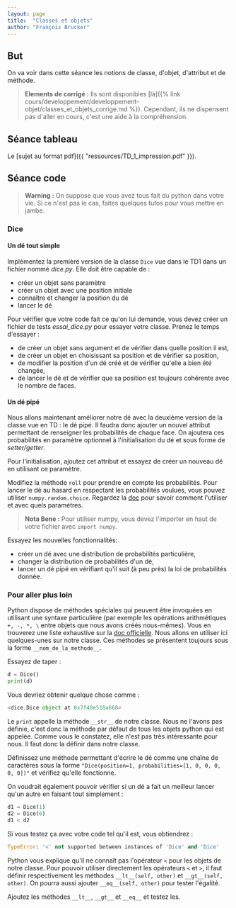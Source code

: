 ```yaml
---
layout: page
title:  "Classes et objets"
author: "François Brucker"
---
```



## But

On va voir dans cette séance les notions de classe, d'objet, d'attribut et de méthode.

> **Elements de corrigé :** Ils sont disponibles [là]({% link cours/developpement/developpement-objet/classes_et_objets_corrige.md %}). Cependant, ils ne dispensent pas d'aller en cours, c'est une aide à la compréhension.

## Séance tableau

Le [sujet au format pdf]({{ "ressources/TD_1_impression.pdf" }}).

## Séance code

> **Warning :** On suppose que vous avez tous fait du python dans votre vie. Si ce n'est pas le cas, faites quelques tutos pour vous mettre en jambe.

### Dice
#### Un dé tout simple

Implémentez la première version de la classe `Dice` vue dans le TD1 dans un fichier nommé *dice.py*. Elle doit être capable de :

  - créer un objet sans paramètre
  - créer un objet avec une position initiale
  - connaître et changer la position du dé
  - lancer le dé

Pour vérifier que votre code fait ce qu'on lui demande, vous devez créer un fichier de tests *essai_dice.py* pour
essayer votre classe. Prenez le temps d'essayer :

  - de créer un objet sans argument et de vérifier dans quelle position il est,
  - de créer un objet en choisissant sa position et de vérifier sa position,
  - de modifier la position d'un dé créé et de vérifier qu'elle a bien été changée,
  - de lancer le dé et de vérifier que sa position est toujours cohérente avec le nombre de faces.

#### Un dé pipé

Nous allons maintenant améliorer notre dé avec la deuxième version de la classe vue en TD : le dé pipé. Il faudra donc ajouter un nouvel attribut permettant de renseigner les probabilités de chaque face. On ajoutera ces probabilités en paramètre optionnel à l'initialisation du dé et sous forme de *setter/getter*.


Pour l'initialisation, ajoutez cet attribut et essayez de créer un nouveau dé en utilisant ce paramètre.

Modifiez la méthode `roll` pour prendre en compte les probabilités. Pour lancer le dé au hasard en respectant les probabilités voulues, vous pouvez utiliser `numpy.random.choice`. Regardez la [doc](https://numpy.org/doc/stable/reference/random/generated/numpy.random.choice.html) pour savoir comment l'utiliser et avec quels paramètres.

> **Nota Bene :**
>Pour utiliser numpy, vous devez l'importer en haut de votre fichier avec `import numpy`.


Essayez les nouvelles fonctionnalités:

  - créer un dé avec une distribution de probabilités particulière,
  - changer la distribution de probabilités d'un dé,
  - lancer un dé pipé en vérifiant qu'il suit (à peu près) la loi de probabilités donnée.

### Pour aller plus loin

Python dispose de méthodes spéciales qui peuvent être invoquées en utilisant une syntaxe particulière (par exemple les
opérations arithmétiques `+, -, *, \` entre objets que nous avons créés nous-mêmes). Vous en trouverez une liste
exhaustive sur la [doc officielle](https://docs.python.org/3/reference/datamodel.html#special-method-names). Nous allons
en utiliser ici quelques-unes sur notre classe. Ces méthodes se présentent toujours sous la forme `__nom_de_la_methode__`.


Essayez de taper :

~~~ python
d = Dice()
print(d)
~~~

Vous devriez obtenir quelque chose comme :

~~~ python
<dice.Dice object at 0x7f40e518a668>
~~~

Le `print` appelle la méthode `__str__` de notre classe. Nous ne l'avons pas définie, c'est donc la méthode par défaut de tous les objets python qui est appelée. Comme vous le constatez, elle n'est pas très intéressante pour nous. Il faut donc la définir dans notre classe.

Définissez une méthode permettant d'écrire le dé comme une chaîne de caractères sous la forme `"Dice(position=1,
probabilities=[1, 0, 0, 0, 0, 0])"` et vérifiez qu'elle fonctionne.

On voudrait également pouvoir vérifier si un dé a fait un meilleur lancer qu'un autre en faisant tout simplement :

~~~ python
d1 = Dice(1)
d2 = Dice(6)
d1 < d2
~~~

Si vous testez ça avec votre code tel qu'il est, vous obtiendrez :

~~~ python
TypeError: '<' not supported between instances of 'Dice' and 'Dice'
~~~

Python vous explique qu'il ne connaît pas l'opérateur `<` pour les objets de notre classe. Pour pouvoir utiliser
directement les opérateurs `<` et `>`, il faut définir respectivement les méthodes `__lt__(self, other)` et
`__gt__(self, other)`. On pourra aussi ajouter `__eq__(self, other)` pour tester l'égalité.

Ajoutez les méthodes `__lt__`, `__gt__` et `__eq__` et testez les.


